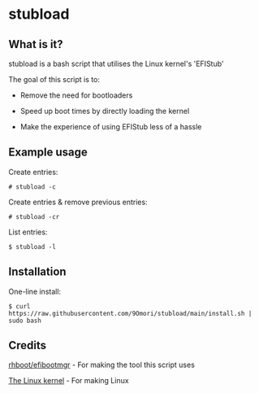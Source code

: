 # stubload

## What is it?
stubload is a bash script that utilises the Linux kernel's 'EFIStub'

The goal of this script is to:

* Remove the need for bootloaders

* Speed up boot times by directly loading the kernel

* Make the experience of using EFIStub less of a hassle

## Example usage
Create entries:

`# stubload -c`

Create entries & remove previous entries:

`# stubload -cr`

List entries:

`$ stubload -l`

## Installation
One-line install:

`$ curl https://raw.githubusercontent.com/9Omori/stubload/main/install.sh | sudo bash`

## Credits
[rhboot/efibootmgr](https://github.com/rhboot/efibootmgr) - For making the tool this script uses

[The Linux kernel](https://www.kernel.org/) - For making Linux
